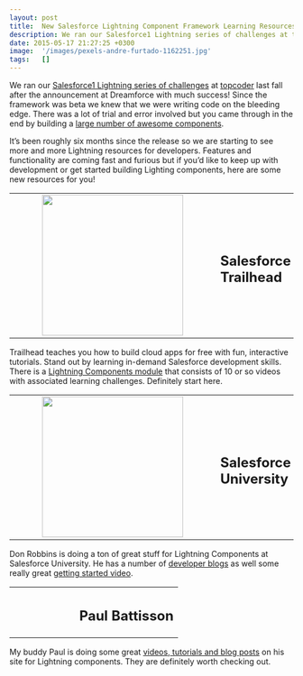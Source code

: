 ```yaml
---
layout: post
title:  New Salesforce Lightning Component Framework Learning Resources
description: We ran our Salesforce1 Lightning series of challenges at topcoder last fall after the announcement at Dreamforce with much success! Since the framework was beta we knew that we were writing code on the bleeding edge. There was a lot of trial and error involved but you came through in the end by building a large number of awesome components . It’s been roughly six months since the release so we are starting to see more and more Lightning resources for developers. Features and functionality are co
date: 2015-05-17 21:27:25 +0300
image:  '/images/pexels-andre-furtado-1162251.jpg'
tags:   []
---
```

<p>We ran our <a href="http://lightning.topcoder.com">Salesforce1 Lightning series of challenges</a> at <a href="http://www.topcoder.com">topcoder</a> last fall after the announcement at Dreamforce with much success! Since the framework was beta we knew that we were writing code on the bleeding edge. There was a lot of trial and error involved but you came through in the end by building a <a href="https://www.topcoder.com/blog/salesforce1-lightning-challenge-showcase/">large number of awesome components</a>.</p>
<p>It’s been roughly six months since the release so we are starting to see more and more Lightning resources for developers. Features and functionality are coming fast and furious but if you’d like to keep up with development or get started building Lighting components, here are some new resources for you!</p>
<table style="border:0">
<tr>
 <td><div style="margin-left:50px;margin-right:50px"><img src="https://www.topcoder.com/wp-content/uploads/2015/05/trailhead-emblem.png" alt="" width="250" /></div></td>
 <td><h2>Salesforce Trailhead</h2></td>
</tr>
</table>
<p>Trailhead teaches you how to build cloud apps for free with fun, interactive tutorials. Stand out by learning in-demand Salesforce development skills. There is a <a href="https://developer.salesforce.com/trailhead/module/lightning_components">Lightning Components module</a> that consists of 10 or so videos with associated learning challenges. Definitely start here.</p>
<table style="border:0">
<tr>
 <td><div style="margin-left:50px;margin-right:50px"><img src="https://www.topcoder.com/wp-content/uploads/2015/05/SalesforceUniversity.png" width="250" alt="" /></div></td>
 <td><h2>Salesforce University</h2></td>
</tr>
</table>
<p>Don Robbins is doing a ton of great stuff for Lightning Components at Salesforce University. He has a number of <a href="https://developer.salesforce.com/blogs/developer-relations/author/drobins">developer blogs</a> as well some really great <a href="https://www.salesforce.com/services-training/learnlightning.jsp">getting started video</a>.</p>
<table style="border:0">
<tr>
 <td><div class="circular" style="margin-left:50px;margin-right:50px"><img src="https://www.topcoder.com/wp-content/uploads/2015/05/paul-battisson.jpeg" alt="" /></div></td>
 <td><h2>Paul Battisson</h2></td>
</tr>
</table>
<p>My buddy Paul is doing some great <a href="http://paulbattisson.com/category/salesforce/lightning/">videos, tutorials and blog posts</a> on his site for Lightning components. They are definitely worth checking out.</p>

